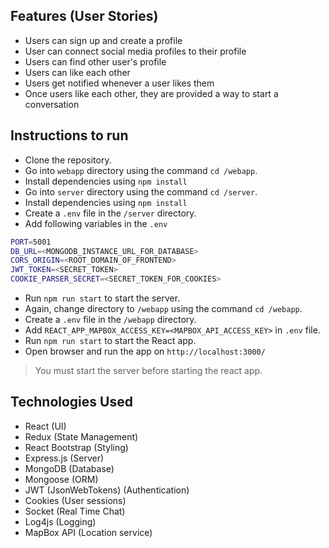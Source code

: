 ## Features (User Stories)

- Users can sign up and create a profile
- User can connect social media profiles to their profile
- Users can find other user's profile
- Users can like each other
- Users get notified whenever a user likes them
- Once users like each other, they are provided a way to start a conversation

## Instructions to run

- Clone the repository.
- Go into `webapp` directory using the command `cd /webapp`.
- Install dependencies using `npm install`
- Go into `server` directory using the command `cd /server`.
- Install dependencies using `npm install`
- Create a `.env` file in the `/server` directory.
- Add following variables in the `.env`

```bash
PORT=5001
DB_URL=<MONGODB_INSTANCE_URL_FOR_DATABASE>
CORS_ORIGIN=<ROOT_DOMAIN_OF_FRONTEND>
JWT_TOKEN=<SECRET_TOKEN>
COOKIE_PARSER_SECRET=<SECRET_TOKEN_FOR_COOKIES>
```

- Run `npm run start` to start the server.
- Again, change directory to `/webapp` using the command `cd /webapp`.
- Create a `.env` file in the `/webapp` directory.
- Add `REACT_APP_MAPBOX_ACCESS_KEY=<MAPBOX_API_ACCESS_KEY>` in `.env` file.
- Run `npm run start` to start the React app.
- Open browser and run the app on `http://localhost:3000/`

> You must start the server before starting the react app.

## Technologies Used

- React (UI)
- Redux (State Management)
- React Bootstrap (Styling)
- Express.js (Server)
- MongoDB (Database)
- Mongoose (ORM)
- JWT (JsonWebTokens) (Authentication)
- Cookies (User sessions)
- Socket (Real Time Chat)
- Log4js (Logging)
- MapBox API (Location service)

